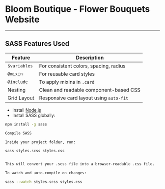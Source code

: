 #  Bloom Boutique - Flower Bouquets Website


---

##  SASS Features Used

| Feature        | Description |
|----------------|-------------|
| `$variables`   | For consistent colors, spacing, radius |
| `@mixin`       | For reusable card styles |
| `@include`     | To apply mixins in `.card` |
| Nesting        | Clean and readable component-based CSS |
| Grid Layout    | Responsive card layout using `auto-fit` |

- Install [Node.js](https://nodejs.org/)
- Install SASS globally:
```bash
npm install -g sass

Compile SASS

Inside your project folder, run:

sass styles.scss styles.css


This will convert your .scss file into a browser-readable .css file.

To watch and auto-compile on changes:

sass --watch styles.scss styles.css


